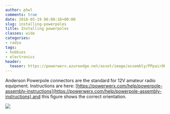 ```yaml
---
author: phwl
comments: true
date: 2018-05-19 06:08:16+00:00
slug: installing-powerpoles
title: Installing powerpoles
classes: wide
categories:
- radio
tags:
- hobbies
- electronics
header:
  teaser: https://powerwerx.azureedge.net/asset/image/assembly/PPpairOKN.jpg
---
```


Anderson Powerpole connectors are the standard for 12V amateur radio equipment. Instructions are here: [https://powerwerx.com/help/powerpole-assembly-instructions](https://powerwerx.com/help/powerpole-assembly-instructions) and this figure shows the correct orientation.

![](https://powerwerx.azureedge.net/asset/image/assembly/PPpairOKN.jpg)
